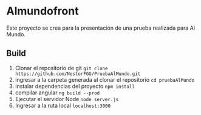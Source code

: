 # Almundofront

Este proyecto se crea para la presentación de una prueba realizada para Al Mundo.

## Build

1. Clonar el repositorio de git `git clone https://github.com/NestorFGG/PruebaAlMundo.git`
2. ingresar a la carpeta generada al clonar el repositorio `cd pruebaAlMundo`
3. instalar dependencias del proyecto `npm install`
4. compilar angular `ng build --prod`
5. Ejecutar el servidor Node `node server.js`
6. Ingresar a la ruta local `localhost:3000`
